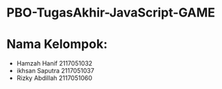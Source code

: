 # PBO-TugasAkhir-JavaScript-GAME

# Nama Kelompok:
- Hamzah Hanif 2117051032
- ikhsan Saputra 2117051037
- Rizky Abdillah 2117051060
